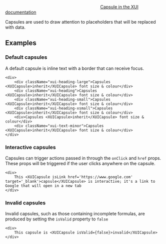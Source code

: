 <div class="xui-margin-vertical">
	<svg focusable="false" class="xui-icon xui-icon-inline xui-icon-large xui-icon-color-blue">
		<use xlink:href="#xui-icon-bookmark" role="presentation"/>
	</svg>
	<a href="../section-building-blocks-capsules.html">Capsule in the XUI documentation</a>
</div>

Capsules are used to draw attention to placeholders that will be replaced with data.

## Examples

### Default capsules

A default capsule is inline text with a border that can receive focus.

```
<div>
	<div className="xui-heading-large">Capsules <XUICapsule>inherit</XUICapsule> font size & colour</div>
	<div className="xui-heading">Capsules <XUICapsule>inherit</XUICapsule> font size & colour</div>
	<div className="xui-heading-small">Capsules <XUICapsule>inherit</XUICapsule> font size & colour</div>
	<div className="xui-heading-xsmall">Capsules <XUICapsule>inherit</XUICapsule> font size & colour</div>
	<div>Capsules <XUICapsule>inherit</XUICapsule> font size & colour</div>
	<div className="xui-text-minor">Capsules <XUICapsule>inherit</XUICapsule> font size & colour</div>
</div>
```

### Interactive capsules

Capsules can trigger actions passed in through the `onClick` and `href` props. These props will be triggered if the user clicks anywhere on the capsule.

```
<div>
	This <XUICapsule isLink href='https://www.google.com' target='_blank'>capsule</XUICapsule> is interactive; it's a link to Google that will open in a new tab
</div>
```

### Invalid capsules

Invalid capsules, such as those containing incomplete formulas, are produced by setting the `isValid` property to `false`
```
<div>
	This capsule is <XUICapsule isValid={false}>invalid</XUICapsule>
</div>
```
